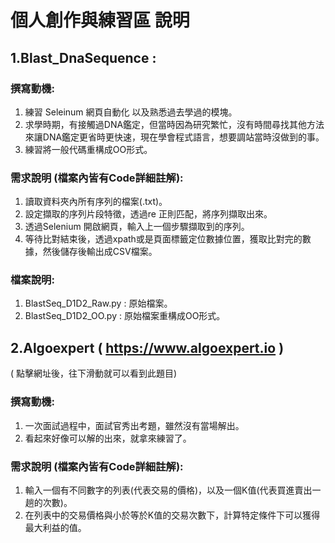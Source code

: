 # 個人創作與練習區 說明
## 1.Blast_DnaSequence : 
### 撰寫動機:
1.  練習 Seleinum 網頁自動化 以及熟悉過去學過的模塊。
2.  求學時期，有接觸過DNA鑑定，但當時因為研究繁忙，沒有時間尋找其他方法來讓DNA鑑定更省時更快速，現在學會程式語言，想要調站當時沒做到的事。
3.  練習將一般代碼重構成OO形式。
### 需求說明 (檔案內皆有Code詳細註解):
1.	讀取資料夾內所有序列的檔案(.txt)。
2.	設定擷取的序列片段特徵，透過re 正則匹配，將序列擷取出來。
3.	透過Selenium 開啟網頁，輸入上一個步驟擷取到的序列。
4.	等待比對結束後，透過xpath或是頁面標籤定位數據位置，獲取比對完的數據，然後儲存後輸出成CSV檔案。
### 檔案說明:
1.  BlastSeq_D1D2_Raw.py : 原始檔案。
2.  BlastSeq_D1D2_OO.py : 原始檔案重構成OO形式。
## 2.Algoexpert ( https://www.algoexpert.io )
( 點擊網址後，往下滑動就可以看到此題目)
### 撰寫動機:
1.	一次面試過程中，面試官秀出考題，雖然沒有當場解出。
2.	看起來好像可以解的出來，就拿來練習了。
### 需求說明 (檔案內皆有Code詳細註解):
1.	輸入一個有不同數字的列表(代表交易的價格)，以及一個K值(代表買進賣出一趟的次數)。
2.	在列表中的交易價格與小於等於K值的交易次數下，計算特定條件下可以獲得最大利益的值。
